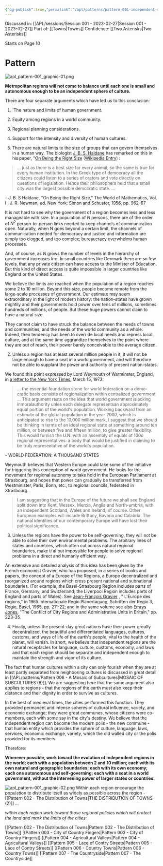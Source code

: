 ```yaml
---
{"dg-publish":true,"permalink":"/apl/patterns/pattern-001-independent-regions/"}
---
```



Discussed in: [[APL/sessions/Session 001 - 2023-02-27\|Session 001 - 2023-02-27]]
Part of: [[Towns\|Towns]]
Confidence: [[Two Asterisks\|Two Asterisks]]

Starts on Page 10

# Pattern

![apl_pattern-001_graphic-01.png](/img/user/assets/apl_pattern-001_graphic-01.png)

**Metropolitan regions will not come to balance until each one is small and autonomous enough to be an independent sphere of culture.**

There are four separate arguments which have led us to this conclusion:

1. 'The nature and limits of human government.
2. Equity among regions in a world community. 
3. Regional planning considerations. 
4. Support for the intensity and diversity of human cultures.

5. There are natural limits to the size of groups that can govern themselves in a human way. The biologist [J. B. S. Haldane](https://en.wikipedia.org/wiki/J._B._S._Haldane) has remarked on this in his paper, "[On Being the Right Size](https://web.archive.org/web/20110822151104/http://irl.cs.ucla.edu/papers/right-size.html) ([Wikipedia Entry](https://web.archive.org/web/20110822151104/http://irl.cs.ucla.edu/papers/right-size.html)) :

>  ... just as there is a best size for every animal, so the same is true for every human institution. In the Greek type of democracy all the citizens could listen to a series of orators and vote directly on questions of legislation. Hence their philosophers held that a small city was the largest possible democratic state. ... 

\- J. B. S Haldane, "On Being the Right Size," The World of Mathematics, Vol. I , J. R. Newman, ed. New York: Simon and Schuster, 1956, pp. 962-67

It is not hard to see why the government of a region becomes less and less manageable with size. In a population of $N$ persons, there are of the order of $N^2$ person-to-person links needed to keep channels of communication open. Naturally, when N goes beyond a certain limit, the channels of communication needed for democracy and justice and information are simply too clogged, and too complex; bureaucracy overwhelms human processes.

And, of course, as $N$ grows the number of levels in the hierarchy of government increases too. In small countries like Denmark there are so few levels, that any private citizen can have access to the Minister of Education. But this kind of direct access is quite impossible in larger countries like England or the United States.

We believe the limits are reached when the population of a region reaches some 2 to 10 million. Beyond this size, people become remote from the large-scale processes of government. Our estimate may seem extraordinary in the light of modern history: the nation-states have grown mightily and their governments hold power over tens of millions, sometimes hundreds of millions, of people. But these huge powers cannot claim to have a natural size.

They cannot claim to have struck the balance between the needs of towns and communities, and the needs of the world community as a whole. Indeed, their tendency has been to override local needs and repress local culture, and at the same time aggrandize themselves to the point where they are out of reach, their power barely conceivable to the average citizen.

2. Unless a region has at least several million people in it, it will not be large enough to have a seat in a world government, and will therefore not be able to supplant the power and authority of present nation-states.

We found this point expressed by Lord Weymouth of Warminster, England, in [a letter to the New York Times](https://www.nytimes.com/1973/03/15/archives/letters-to-the-editor-us-science-a-light-is-being-dimmed-to-unjam.html), March 15, 1973:

> ... the essential foundation stone for world federation on a demo- cratic basis consists of regionalization within centralized government ... This argument rests on the idea that world government islacking inmoralauthority unles each delegate representsan approximately equal portion of the world's population. Working backward from an estimate of the global population in the year 2000, which is anticipated to rise to the 10,000 million mark, I suggest that we should be thinking in terms of an ideal regional state at something around ten million, or between five and fifteen million, to give greater flexibility. This would furnish the U.N. with an assembly of equals of 100o regional representatives: a body that would be justified in claiming to be truly representative of the world's population.

\- WORLD FEDERATION: A THOUSAND STATES

Weymouth believes that Western Europe could take some of the initiative for triggering this conception of world government. He looks for the movement for regional autonomy to take hold in the European Parliament at Strasbourg; and hopes that power can gradually be transferred from Westminister, Paris, Bonn, etc., to regional councils, federated in Strasbourg.

> I am suggesting that in the Europe of the future we shall see England split down into Kent, Wessex, Mercia, Anglia and North-umbria, with an independent Scotland, Wales and Ireland, of course. Other European examples will include Brittany, Bavaria and Calabria. The national identities of our contemporary Europe will have lost their political significance.

 3. Unless the regions have the power to be self-governing, they will not be able to solve their own environmental problems. The arbitrary lines of states and countries, which often cut across natural regional boundaries, make ti al but impossible for people to solve regional problems in a direct and humanly efficient way.

An extensive and detailed analysis of this idea has been given by the French economist Gravier, who has proposed, in a series of books and papers, the concept of a Europe of the Regions, a Europe decentralized and reorganized around regions which cross present national and subnational boundaries. (For example, the Basel-Strasbourg Region includes parts of France, Germany, and Switzerland; the Liverpool Region includes parts of England and parts of Wales). See [Jean-François Gravier](https://en.wikipedia.org/wiki/Jean-Fran%C3%A7ois_Gravier) , " L'Europe des regions," in 1965 Internationale Regio Planertagung, Schriften der Regio 3, Regio, Basel, 1965, pp. 211-22; and in the same volume see also [Emrys Jones](https://en.wikipedia.org/wiki/Emrys_Jones_(geographer)), "The Conflict of City Regions and Administrative Units in Britain," pp. 223-35.

4. Finally, unless the present-day great nations have their power greatly decentralized, the beautiful and differentiated languages, cultures, customs, and ways of life of the earth's people, vital to the health of the planet, will vanish. In short, we believe that independent regions are the natural receptacles for language, culture, customs, economy, and laws and that each region should be separate and independent enough to maintain the strength and vigor of its culture.

The fact that human cultures within a city can only fourish when they are at least partly separated from neighboring cultures is discussed in great detail in [[APL/patterns/Pattern 008 - A Mosaic of Subcultures\|MOSAIC OF SUBCULTURES (8)]]. We are suggesting here that the same argument also applies to regions - that the regions of the earth must also keep their distance and their dignity in order to survive as cultures.

In the best of medieval times, the cities performed this function. They provided permanent and intense spheres of cultural influence, variety, and economic exchange; they were great communes, whose citizens were co-members, each with some say in the city's destiny. We believe that the independent region can become the modern polis - the new commune - that human entity which provides the sphere of culture, language, laws, services, economic exchange, variety, which the old walled city or the polis provided for its members.

Therefore:

**Wherever possible, work toward the evolution of independent regions in the world; each with a population between 2 and 10 million; each with its own natural and geographic boundaries; each with its own economy; each one autonomous and self-governing; each with a seat in a world government, without the intervening power of larger states or countries.**

![apl_pattern-001_graphic-02.png](/img/user/assets/apl_pattern-001_graphic-02.png)
Within each region encourage the population to distribute itself as widely as possible across the region - [[Pattern 002 - The Distribution of Towns\|THE DISTRIBUTION OF TOWNS (2)]] ...

*within each region work toward those regional policies which will protect the land and mark the limits of the cities:*

[[Pattern 002 - The Distribution of Towns\|Pattern 002 - The Distribution of Towns]]
[[Pattern 003 - City of Country Fingers\|Pattern 003 - City of Country Fingers]]
[[Pattern 004 - Agricultural Valleys\|Pattern 004 - Agricultural Valleys]]
[[Pattern 005 - Lace of Contry Streets\|Pattern 005 - Lace of Contry Streets]]
[[Pattern 006 - Country Towns\|Pattern 006 - Country Towns]]
[[Pattern 007 - The Countryside\|Pattern 007 - The Countryside]]
